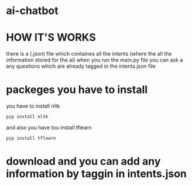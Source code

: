 # ai-chatbot

# HOW IT'S WORKS 
there is a (.json) file which containes all the intents (where the all the information stored for the ai)
when you run the main.py file you can ask a any questions which are already tagged in the intents.json file 


# packeges you have to install 
you have to install nltk 
```
pip install nltk
```
and also you have tou install tflearn
```
pip install tflearn
```

# download and you can add any information by taggin in intents.json
